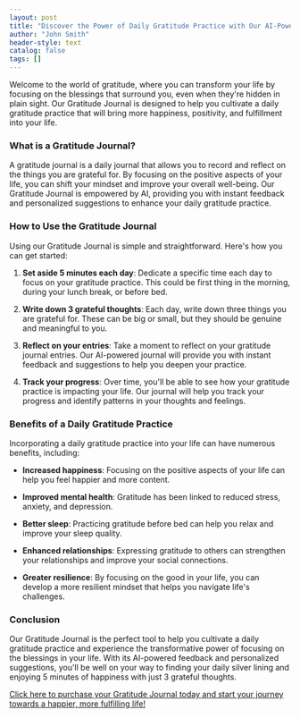 ```yaml
---
layout: post
title: "Discover the Power of Daily Gratitude Practice with Our AI-Powered Gratitude Journal"
author: "John Smith"
header-style: text
catalog: false
tags: []
---
```


Welcome to the world of gratitude, where you can transform your life by focusing on the blessings that surround you, even when they're hidden in plain sight. Our Gratitude Journal is designed to help you cultivate a daily gratitude practice that will bring more happiness, positivity, and fulfillment into your life.

### What is a Gratitude Journal?

A gratitude journal is a daily journal that allows you to record and reflect on the things you are grateful for. By focusing on the positive aspects of your life, you can shift your mindset and improve your overall well-being. Our Gratitude Journal is empowered by AI, providing you with instant feedback and personalized suggestions to enhance your daily gratitude practice.

### How to Use the Gratitude Journal

Using our Gratitude Journal is simple and straightforward. Here's how you can get started:

1. **Set aside 5 minutes each day**: Dedicate a specific time each day to focus on your gratitude practice. This could be first thing in the morning, during your lunch break, or before bed.

2. **Write down 3 grateful thoughts**: Each day, write down three things you are grateful for. These can be big or small, but they should be genuine and meaningful to you.

3. **Reflect on your entries**: Take a moment to reflect on your gratitude journal entries. Our AI-powered journal will provide you with instant feedback and suggestions to help you deepen your practice.

4. **Track your progress**: Over time, you'll be able to see how your gratitude practice is impacting your life. Our journal will help you track your progress and identify patterns in your thoughts and feelings.

### Benefits of a Daily Gratitude Practice

Incorporating a daily gratitude practice into your life can have numerous benefits, including:

- **Increased happiness**: Focusing on the positive aspects of your life can help you feel happier and more content.

- **Improved mental health**: Gratitude has been linked to reduced stress, anxiety, and depression.

- **Better sleep**: Practicing gratitude before bed can help you relax and improve your sleep quality.

- **Enhanced relationships**: Expressing gratitude to others can strengthen your relationships and improve your social connections.

- **Greater resilience**: By focusing on the good in your life, you can develop a more resilient mindset that helps you navigate life's challenges.

### Conclusion

Our Gratitude Journal is the perfect tool to help you cultivate a daily gratitude practice and experience the transformative power of focusing on the blessings in your life. With its AI-powered feedback and personalized suggestions, you'll be well on your way to finding your daily silver lining and enjoying 5 minutes of happiness with just 3 grateful thoughts.

[Click here to purchase your Gratitude Journal today and start your journey towards a happier, more fulfilling life!](https://www.example.com)